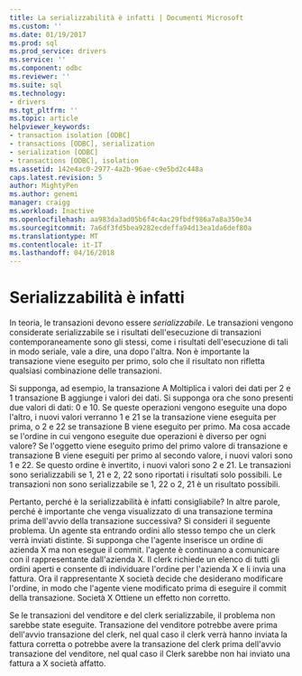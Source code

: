 ```yaml
---
title: La serializzabilità è infatti | Documenti Microsoft
ms.custom: ''
ms.date: 01/19/2017
ms.prod: sql
ms.prod_service: drivers
ms.service: ''
ms.component: odbc
ms.reviewer: ''
ms.suite: sql
ms.technology:
- drivers
ms.tgt_pltfrm: ''
ms.topic: article
helpviewer_keywords:
- transaction isolation [ODBC]
- transactions [ODBC], serialization
- serialization [ODBC]
- transactions [ODBC], isolation
ms.assetid: 142e4ac0-2977-4a2b-96ae-c9e5bd2c448a
caps.latest.revision: 5
author: MightyPen
ms.author: genemi
manager: craigg
ms.workload: Inactive
ms.openlocfilehash: aa983da3ad05b6f4c4ac29fbdf986a7a8a350e34
ms.sourcegitcommit: 7a6df3fd5bea9282ecdeffa94d13ea1da6def80a
ms.translationtype: MT
ms.contentlocale: it-IT
ms.lasthandoff: 04/16/2018
---
```

# <a name="serializability"></a>Serializzabilità è infatti
In teoria, le transazioni devono essere *serializzabile*. Le transazioni vengono considerate serializzabile se i risultati dell'esecuzione di transazioni contemporaneamente sono gli stessi, come i risultati dell'esecuzione di tali in modo seriale, vale a dire, una dopo l'altra. Non è importante la transazione viene eseguito per primo, solo che il risultato non rifletta qualsiasi combinazione delle transazioni.  
  
 Si supponga, ad esempio, la transazione A Moltiplica i valori dei dati per 2 e 1 transazione B aggiunge i valori dei dati. Si supponga ora che sono presenti due valori di dati: 0 e 10. Se queste operazioni vengono eseguite una dopo l'altro, i nuovi valori verranno 1 e 21 se la transazione viene eseguita per prima, o 2 e 22 se transazione B viene eseguito per primo. Ma cosa accade se l'ordine in cui vengono eseguite due operazioni è diverso per ogni valore? Se l'oggetto viene eseguito primo del primo valore di transazione e transazione B viene eseguiti per primo al secondo valore, i nuovi valori sono 1 e 22. Se questo ordine è invertito, i nuovi valori sono 2 e 21. Le transazioni sono serializzabili se 1, 21 e 2, 22 sono riportati i risultati solo possibili. Le transazioni non sono serializzabile se 1, 22 o 2, 21 è un risultato possibili.  
  
 Pertanto, perché è la serializzabilità è infatti consigliabile? In altre parole, perché è importante che venga visualizzato di una transazione termina prima dell'avvio della transazione successiva? Si consideri il seguente problema. Un agente sta entrando ordini allo stesso tempo che un clerk verrà inviati distinte. Si supponga che l'agente inserisce un ordine di azienda X ma non esegue il commit. l'agente è continuano a comunicare con il rappresentante dall'azienda X. Il clerk richiede un elenco di tutti gli ordini aperti e consente di individuare l'ordine per l'azienda X e li invia una fattura. Ora il rappresentante X società decide che desiderano modificare l'ordine, in modo che l'agente viene modificato prima di eseguire il commit della transazione. Società X Ottiene un effetto non corretto.  
  
 Se le transazioni del venditore e del clerk serializzabile, il problema non sarebbe state eseguite. Transazione del venditore potrebbe avere prima dell'avvio transazione del clerk, nel qual caso il clerk verrà hanno inviata la fattura corretta o potrebbe avere la transazione del clerk prima dell'avvio transazione del venditore, nel qual caso il Clerk sarebbe non hai inviato una fattura a X società affatto.

